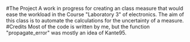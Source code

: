 #The Project
A work in progress for creating an class measure that would ease the workload in the Course "Laboratory 3" of electronics. The aim of this class is to automate the calculations for the uncertainty of a measure.
#Credits
Most of the code is written by me, but the function "propagate_error" was mostly an idea of Kante95.
